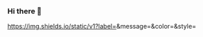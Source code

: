 ### Hi there 👋
https://img.shields.io/static/v1?label=<LABEL>&message=<MESSAGE>&color=<COLOR>&style=<STYLE>&logo=<LOGO>
